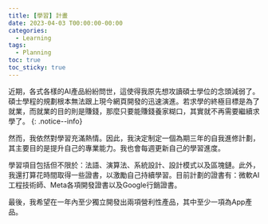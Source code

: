 ```yaml
---
title: [學習] 計畫
date: 2023-04-03 T00:00:00-00:00
categories:
  - Learning
tags:
  - Planning
toc: true
toc_sticky: true
---
```


近期，各式各樣的AI產品紛紛問世，這使得我原先想攻讀碩士學位的念頭減弱了。碩士學程的規劃根本無法跟上現今網頁開發的迅速演進。若求學的終極目標是為了就業，而就業的目的則是賺錢，那麼只要能賺錢養家糊口，其實就不再需要繼續求學了。
{: .notice--info}

然而，我依然對學習充滿熱情。因此，我決定制定一個為期三年的自我進修計劃，其主要目的是提升自己的專業能力。我也會每週更新自己的學習進度。

學習項目包括但不限於：法語、演算法、系統設計、設計模式以及區塊鏈。此外，我還打算花時間取得一些證書，以激勵自己持續學習。目前計劃的證書有：微軟AI工程技術師、Meta各項開發證書以及Google行銷證書。

最後，我希望在一年內至少獨立開發出兩項營利性產品，其中至少一項為App產品。




